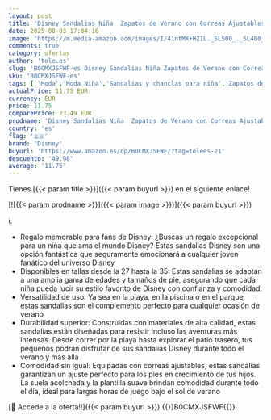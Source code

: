 ```yaml
---
layout: post
title: 'Disney Sandalias Niña  Zapatos de Verano con Correas Ajustables - Regalos para Niñas  Lila/Azul  29 EU '
date: 2025-08-03 17:04:16
image: 'https://m.media-amazon.com/images/I/41ntMX+HZIL._SL500_._SL400_.jpg'
comments: true
category: ofertas
author: 'tole.es'
slug: 'B0CMXJSFWF-es Disney Sandalias Niña Zapatos de Verano con Correas...'
sku: 'B0CMXJSFWF-es'
tags: [ 'Moda','Moda Niña','Sandalias y chanclas para niña','Zapatos de niña','disney','zapatos','🇪🇸', ]
actualPrice: 11.75 EUR
currency: EUR
price: 11.75
comparePrice: 23.49 EUR
prodname: 'Disney Sandalias Niña  Zapatos de Verano con Correas Ajustables - Regalos para Niñas  Lila/Azul  29 EU '
country: 'es'
flag: '🇪🇸'
brand: 'Disney'
buyurl: 'https://www.amazon.es/dp/B0CMXJSFWF/?tag=tolees-21'
descuento: '49.98'
average: '11.75'
---
```


Tienes [{{< param title >}}]({{< param buyurl >}}) en el siguiente enlace!

[![{{< param prodname >}}]({{< param image >}})]({{< param buyurl >}})

ℹ️:

- Regalo memorable para fans de Disney: ¿Buscas un regalo excepcional para un niña que ama el mundo Disney? Estas sandalias Disney son una opción fantástica que seguramente emocionará a cualquier joven fanático del universo Disney
- Disponibles en tallas desde la 27 hasta la 35: Estas sandalias se adaptan a una amplia gama de edades y tamaños de pie, asegurando que cada niña pueda lucir su estilo favorito de Disney con confianza y comodidad.
- Versatilidad de uso: Ya sea en la playa, en la piscina o en el parque, estas sandalias son el complemento perfecto para cualquier ocasión de verano
- Durabilidad superior: Construidas con materiales de alta calidad, estas sandalias están diseñadas para resistir incluso las aventuras más intensas. Desde correr por la playa hasta explorar el patio trasero, tus pequeños podrán disfrutar de sus sandalias Disney durante todo el verano y más allá
- Comodidad sin igual: Equipadas con correas ajustables, estas sandalias garantizan un ajuste perfecto para los pies en crecimiento de tus hijos. La suela acolchada y la plantilla suave brindan comodidad durante todo el día, ideal para largas horas de juego bajo el sol de verano

[🛒 Accede a la oferta!!]({{< param buyurl >}})
{{<world>}}B0CMXJSFWF{{</world>}}

